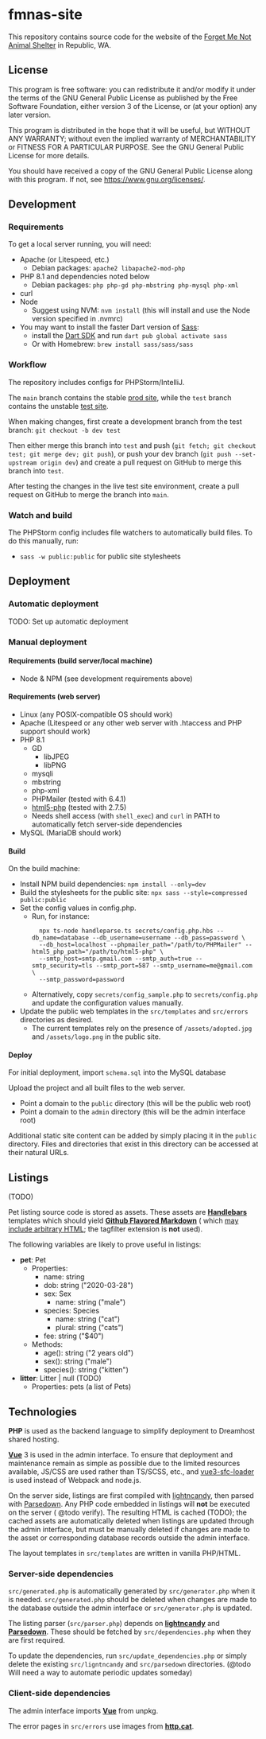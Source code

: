# fmnas-site

This repository contains source code for the website of the
[Forget Me Not Animal Shelter](https://forgetmenotshelter.org)
in Republic, WA.

## License

This program is free software: you can redistribute it and/or modify it under the terms of the GNU General Public
License as published by the Free Software Foundation, either version 3 of the License, or
(at your option) any later version.

This program is distributed in the hope that it will be useful, but WITHOUT ANY WARRANTY; without even the implied
warranty of MERCHANTABILITY or FITNESS FOR A PARTICULAR PURPOSE. See the GNU General Public License for more details.

You should have received a copy of the GNU General Public License along with this program. If not,
see <https://www.gnu.org/licenses/>.

## Development

### Requirements

To get a local server running, you will need:

* Apache (or Litespeed, etc.)
	* Debian packages: `apache2 libapache2-mod-php`
* PHP 8.1 and dependencies noted below
	* Debian packages: `php php-gd php-mbstring php-mysql php-xml`
* curl
* Node
	* Suggest using NVM: `nvm install` (this will install and use the Node version specified in .nvmrc)
* You may want to install the faster Dart version of [Sass](https://sass-lang.com/install):
	* install the [Dart SDK](https://dart.dev/get-dart) and run `dart pub global activate sass`
	* Or with Homebrew: `brew install sass/sass/sass`

### Workflow

The repository includes configs for PHPStorm/IntelliJ.

The `main` branch contains the stable [prod site](https://forgetmenotshelter.org), while the `test` branch contains the
unstable [test site](http://fmnas.org).

When making changes, first create a development branch from the test branch: `git checkout -b dev test`

Then either merge this branch into `test` and push (`git fetch; git checkout test; git merge dev; git push`), or push
your dev branch (`git push --set-upstream origin dev`) and create a pull request on GitHub to merge this branch
into `test`.

After testing the changes in the live test site environment, create a pull request on GitHub to merge the branch into
`main`.

### Watch and build

The PHPStorm config includes file watchers to automatically build files. To do this manually, run:

* `sass -w public:public` for public site stylesheets

## Deployment

### Automatic deployment

TODO: Set up automatic deployment

### Manual deployment

#### Requirements (build server/local machine)

<!-- @todo Add requirements for vue build server --> 

* Node & NPM (see development requirements above)

#### Requirements (web server)

* Linux (any POSIX-compatible OS should work)
* Apache (Litespeed or any other web server with .htaccess and PHP support should work)
* PHP 8.1
	* GD
		* libJPEG
		* libPNG
	* mysqli
	* mbstring
	* php-xml
	* PHPMailer (tested with 6.4.1)
	* [html5-php](https://github.com/Masterminds/html5-php) (tested with 2.7.5)
	* Needs shell access (with `shell_exec`) and `curl` in PATH to automatically fetch server-side dependencies
* MySQL (MariaDB should work)

#### Build

On the build machine:

* Install NPM build dependencies: `npm install --only=dev`
* Build the stylesheets for the public site: `npx sass --style=compressed public:public`
* Set the config values in config.php.
	* Run, for instance:
	  ```shell
		npx ts-node handleparse.ts secrets/config.php.hbs --db_name=database --db_username=username --db_pass=password \
		--db_host=localhost --phpmailer_path="/path/to/PHPMailer" --html5_php_path="/path/to/html5-php" \
		--smtp_host=smtp.gmail.com --smtp_auth=true --smtp_security=tls --smtp_port=587 --smtp_username=me@gmail.com \
		--smtp_password=password
		```
	* Alternatively, copy `secrets/config_sample.php` to `secrets/config.php` and update the configuration values
	  manually.
* Update the public web templates in the `src/templates` and `src/errors` directories as desired.
	* The current templates rely on the presence of `/assets/adopted.jpg` and `/assets/logo.png` in the public site.

<!-- @todo Minify JS and HTML -->

#### Deploy

For initial deployment, import `schema.sql` into the MySQL database

Upload the project and all built files to the web server.

* Point a domain to the `public` directory (this will be the public web root)
* Point a domain to the `admin` directory (this will be the admin interface root)

Additional static site content can be added by simply placing it in the `public` directory. Files and directories that
exist in this directory can be accessed at their natural URLs.

## Listings

(TODO)

Pet listing source code is stored as assets. These assets are **[Handlebars](https://handlebarsjs.com)** templates which
should yield **[Github Flavored Markdown](https://github.github.com/gfm/)** (
which [may include arbitrary HTML](https://github.github.com/gfm/#raw-html); the tagfilter extension is **not** used).

The following variables are likely to prove useful in listings:

* **pet**: Pet
	* Properties:
		* name: string
		* dob: string ("2020-03-28")
		* sex: Sex
			* name: string ("male")
		* species: Species
			* name: string ("cat")
			* plural: string ("cats")
		* fee: string ("$40")
	* Methods:
		* age(): string ("2 years old")
		* sex(): string ("male")
		* species(): string ("kitten")
* **litter**: Litter | null (TODO)
	* Properties: pets (a list of Pets)

## Technologies

**PHP** is used as the backend language to simplify deployment to Dreamhost shared hosting.

[**Vue**](https:/vuejs.org) 3 is used in the admin interface. To ensure that deployment and maintenance remain as simple
as possible due to the limited resources available, JS/CSS are used rather than TS/SCSS, etc.,
and [vue3-sfc-loader](https://github.com/FranckFreiburger/vue3-sfc-loader)
is used instead of Webpack and node.js.

On the server side, listings are first compiled with [lightncandy](https://github.com/zordius/lightncandy), then parsed
with [Parsedown](https://parsedown.org/). Any PHP code embedded in listings will **not** be executed on the server (
@todo verify). The resulting HTML is cached (TODO); the cached assets are automatically deleted when listings are
updated through the admin interface, but must be manually deleted if changes are made to the asset or corresponding
database records outside the admin interface.

<!-- The client-side editor is [Toast UI Editor](https://ui.toast.com/tui-editor/). Need an extension for Handlebars support. Maybe use StackEdit or something instead.
CKEditor, Simditor -->
<!-- https://softwarerecs.stackexchange.com/questions/5746/markdown-editor-for-windows-with-live-rendering-in-the-editing-pane-not-in-a-se -->

The layout templates in `src/templates` are written in vanilla PHP/HTML.

### Server-side dependencies

`src/generated.php` is automatically generated by `src/generator.php` when it is needed.
`src/generated.php` should be deleted when changes are made to the database outside the admin interface
or `src/generator.php` is updated.

The listing parser (`src/parser.php`) depends on
[**lightncandy**](https://github.com/zordius/lightncandy) and
[**Parsedown**](https://parsedown.org/). These should be fetched by `src/dependencies.php` when they are first required.

To update the dependencies, run `src/update_dependencies.php` or simply delete the existing `src/ligntncandy`
and `src/parsedown`
directories. (@todo Will need a way to automate periodic updates someday)

### Client-side dependencies

The admin interface imports [**Vue**](https://vuejs.org) from unpkg.
<!-- The listing editor imports 
[**Toast UI Editor**](https://ui.toast.com/tui-editor/)
from the Toast CDN. -->

The error pages in `src/errors` use images from [**http.cat**](https://http.cat).
